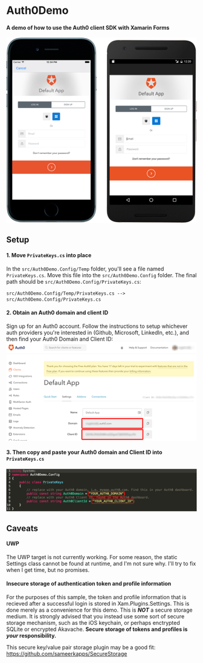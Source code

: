 # Auth0Demo
#### A demo of how to use the Auth0 client SDK with Xamarin Forms

![UI on Devices](https://github.com/jsauve/Auth0Demo/blob/master/readme_images/UiOnDevices.png)

## Setup

#### 1. Move `PrivateKeys.cs` into place
In the `src/Auth0Demo.Config/Temp` folder, you'll see a file named `PrivateKeys.cs`. Move this file into the `src/Auth0Demo.Config` folder. The final path should be `src/Auth0Demo.Config/PrivateKeys.cs`:

    src/Auth0Demo.Config/Temp/PrivateKeys.cs --> src/Auth0Demo.Config/PrivateKeys.cs

#### 2. Obtain an Auth0 domain and client ID

Sign up for an Auth0 account. Follow the instructions to setup whichever auth providers you're interested in (Github, Microsoft, LinkedIn, etc.), and then find your Auth0 Domain and Client ID:
![Auth0 Dashboard - Clients section](https://github.com/jsauve/Auth0Demo/blob/master/readme_images/Auth0Dashboard-ClientSection.png)

#### 3. Then copy and paste your Auth0 domain and Client ID into `PrivateKeys.cs`
![Paste into PrivateKeys.cs](https://github.com/jsauve/Auth0Demo/blob/master/readme_images/PasteIntoPrivateKeys.png)

## Caveats

#### UWP
The UWP target is not currently working. For some reason, the static Settings class cannot be found at runtime, and I'm not sure why. I'll try to fix when I get time, but no promises.

#### Insecure storage of authentication token and profile information
For the purposes of this sample, the token and profile information that is recieved after a successful login is stored in Xam.Plugins.Settings. This is done merely as a convenience for this demo. This is **_NOT_** a secure storage medium. It is strongly advised that you instead use some sort of secure storage mechanism, such as the iOS keychain, or perhaps enctrypted SQLite or encrypted Akavache. **Secure storage of tokens and profiles is _your_ responsibility.**

This secure key/value pair storage plugin may be a good fit: https://github.com/sameerkapps/SecureStorage
